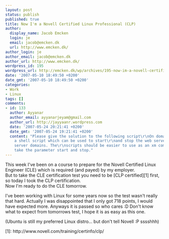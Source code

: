 ```yaml
---
layout: post
status: publish
published: true
title: Now I'm a Novell Certified Linux Professional (CLP)
author:
  display_name: Jacob Emcken
  login: je
  email: jacob@emcken.dk
  url: http://www.emcken.dk/
author_login: je
author_email: jacob@emcken.dk
author_url: http://www.emcken.dk/
wordpress_id: 195
wordpress_url: http://emcken.dk/wp/archives/195-now-im-a-novell-certified-linux-professional-clp.html
date: '2007-05-10 18:49:50 +0200'
date_gmt: '2007-05-10 18:49:50 +0200'
categories:
- Work
- Linux
tags: []
comments:
- id: 133
  author: Ayyanar
  author_email: ayyanarjeyam@gmail.com
  author_url: http://jayyaanr.wordpress.com
  date: '2007-05-24 20:21:41 +0200'
  date_gmt: '2007-05-24 19:21:41 +0200'
  content: "Please give the solution to the following script\r\nOn domain0, develop
    a shell script which can be used to start\r\nand stop the web server and the Samba
    server domains. The\r\nscripts should be easier to use as an xm command line and\r\nsimply
    take the parameter start and stop."
---
```

<p>This week I've been on a course to prepare for the Novell Certified Linux Engineer (CLE) which is required (and payed) by my employer.<br />
But to take the CLE certification test you need to be [CLP certified][1] first, so today I took the CLP certification.<br />
Now I'm ready to do the CLE tomorrow.</p>
<p>I've been working with Linux for some years now so the test wasn't really that hard. Actually I was disappointed that I only got 718 points, I would have expected more. Anyways it is passed so who cares :D Don't know what to expect from tomorrows test, I hope it is as easy as this one.</p>
<p>(Ubuntu is still my preferred Linux distro... but don't tell Novell :P sssshhh)</p>
<p>[1]: http:&#47;&#47;www.novell.com&#47;training&#47;certinfo&#47;clp&#47;</p>
